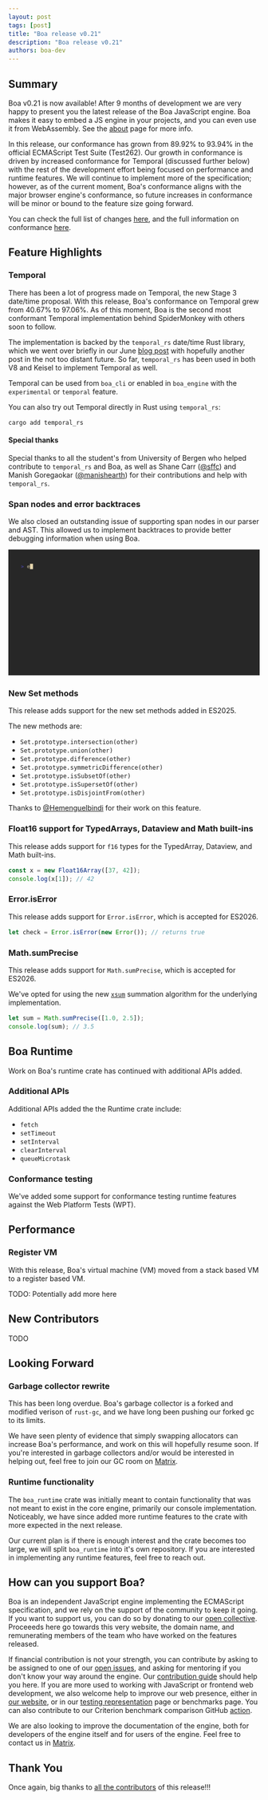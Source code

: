 ```yaml
---
layout: post
tags: [post]
title: "Boa release v0.21"
description: "Boa release v0.21"
authors: boa-dev
---
```


## Summary

Boa v0.21 is now available! After 9 months of development we are very
happy to present you the latest release of the Boa JavaScript engine.
Boa makes it easy to embed a JS engine in your projects, and you can
even use it from WebAssembly. See the [about](/about) page for more
info.

In this release, our conformance has grown from 89.92% to 93.94% in the
official ECMAScript Test Suite (Test262). Our growth in conformance is
driven by increased conformance for Temporal (discussed further below)
with the rest of the development effort being focused on performance and
runtime features. We will continue to implement more of the
specification; however, as of the current moment, Boa's conformance
aligns with the major browser engine's conformance, so future increases
in conformance will be minor or bound to the feature size going forward.

You can check the full list of changes [here][changelog], and the full
information on conformance [here][conformance].

<!--truncate-->

## Feature Highlights

### Temporal

There has been a lot of progress made on Temporal, the new Stage 3
date/time proposal. With this release, Boa's conformance on Temporal
grew from 40.67% to 97.06%. As of this moment, Boa is the second most
conformant Temporal implementation behind SpiderMonkey with others soon
to follow.

The implementation is backed by the `temporal_rs` date/time Rust
library, which we went over briefly in our June
[blog post](./2025-06-15-temporal-impl-1.md) with hopefully another post
in the not too distant future. So far, `temporal_rs` has been used in
both V8 and Keisel to implement Temporal as well.

Temporal can be used from `boa_cli` or enabled in `boa_engine` with the
`experimental` or `temporal` feature.

You can also try out Temporal directly in Rust using `temporal_rs`:

```
cargo add temporal_rs
```

#### Special thanks

Special thanks to all the student's from University of Bergen who helped contribute to
`temporal_rs` and Boa, as well as Shane Carr ([@sffc](https://github.com/@sffc)) and
Manish Goregaokar ([@manishearth](https://github.com/@manishearth)) for their contributions
and help with `temporal_rs`.

### Span nodes and error backtraces

We also closed an outstanding issue of supporting span nodes in our parser and AST. This
allowed us to implement backtraces to provide better debugging information when using
Boa.

![backtrace-example](./img/backtrace.gif)

### New Set methods

This release adds support for the new set methods added in ES2025.

The new methods are:

- `Set.prototype.intersection(other)`
- `Set.prototype.union(other)`
- `Set.prototype.difference(other)`
- `Set.prototype.symmetricDifference(other)`
- `Set.prototype.isSubsetOf(other)`
- `Set.prototype.isSupersetOf(other)`
- `Set.prototype.isDisjointFrom(other)`

Thanks to [@Hemenguelbindi](https://github.com/@Hemenguelbindi) for
their work on this feature.

### Float16 support for TypedArrays, Dataview and Math built-ins

This release adds support for `f16` types for the TypedArray, Dataview, and Math
built-ins.

```javascript
const x = new Float16Array([37, 42]);
console.log(x[1]); // 42
```

### Error.isError

This release adds support for `Error.isError`, which is accepted for ES2026.

```javascript
let check = Error.isError(new Error()); // returns true
```

### Math.sumPrecise

This release adds support for `Math.sumPrecise`, which is accepted for ES2026.

We've opted for using the new [`xsum`](https://crates.io/crates/xsum) summation algorithm
for the underlying implementation.

```javascript
let sum = Math.sumPrecise([1.0, 2.5]);
console.log(sum); // 3.5
```

## Boa Runtime

Work on Boa's runtime crate has continued with additional APIs added.

### Additional APIs

Additional APIs added the the Runtime crate include:

- `fetch`
- `setTimeout`
- `setInterval`
- `clearInterval`
- `queueMicrotask`

### Conformance testing

We've added some support for conformance testing runtime features
against the Web Platform Tests (WPT).

## Performance

### Register VM

With this release, Boa's virtual machine (VM) moved from a stack based
VM to a register based VM.

TODO: Potentially add more here

## New Contributors

TODO

## Looking Forward

### Garbage collector rewrite

This has been long overdue. Boa's garbage collector is a forked and
modified verison of `rust-gc`, and we have long been pushing our forked
gc to its limits.

We have seen plenty of evidence that simply swapping allocators can
increase Boa's performance, and work on this will hopefully resume soon.
If you're interested in garbage collectors and/or would be interested in
helping out, feel free to join our GC room on [Matrix].

### Runtime functionality

The `boa_runtime` crate was initially meant to contain functionality
that was not meant to exist in the core engine, primarily our console
implementation. Noticeably, we have since added more runtime features to
the crate with more expected in the next release.

Our current plan is if there is enough interest and the crate becomes
too large, we will split `boa_runtime` into it's own repository. If you
are interested in implementing any runtime features, feel free to reach
out.

## How can you support Boa?

Boa is an independent JavaScript engine implementing the ECMAScript
specification, and we rely on the support of the community to keep it
going. If you want to support us, you can do so by donating to our [open
collective]. Proceeeds here go towards this very website, the domain
name, and remunerating members of the team who have worked on the
features released.

If financial contribution is not your strength, you can contribute by
asking to be assigned to one of our [open issues], and asking for
mentoring if you don't know your way around the engine. Our
[contribution guide] should help you here. If you are more used to
working with JavaScript or frontend web development, we also welcome
help to improve our web presence, either in [our website], or in our
[testing representation] page or benchmarks page. You can also
contribute to our Criterion benchmark comparison GitHub [action].

We are also looking to improve the documentation of the engine, both for
developers of the engine itself and for users of the engine. Feel free
to contact us in [Matrix].

[open collective]: https://opencollective.com/boa
[open issues]:
  https://github.com/boa-dev/boa/issues?q=is%3Aopen+is%3Aissue+no%3Aassignee
[contribution guide]:
  https://github.com/boa-dev/boa/blob/main/CONTRIBUTING.md
[our website]: https://github.com/boa-dev/boa-dev.github.io
[testing representation]: https://github.com/boa-dev/boa/issues/820
[action]: https://github.com/boa-dev/criterion-compare-action
[Matrix]: https://matrix.to/#/#boa:matrix.org

## Thank You

Once again, big thanks to [all the contributors][contributors] of this
release!!!

[contributors]:
  https://github.com/boa-dev/boa/graphs/contributors?from=2024-12-05&to=2025-08-30&type=c
[changelog]: https://github.com/boa-dev/boa/blob/v0.21/CHANGELOG.md
[conformance]: https://boajs.dev/boa/test262/
[feed]: https://boajs.dev/blog/rss.xml
[collective]: https://opencollective.com/boa
[easy_issues]:
  https://github.com/boa-dev/boa/issues?q=is%3Aopen+is%3Aissue+label%3AE-Easy
[first_issues]:
  https://github.com/boa-dev/boa/issues?q=is%3Aopen+is%3Aissue+label%3A%22good+first+issue%22

